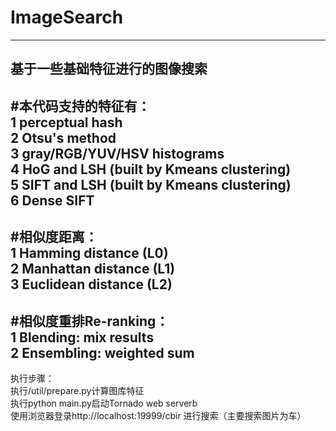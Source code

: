 # ImageSearch
---------------------------
基于一些基础特征进行的图像搜索<br>
---------------------------
#本代码支持的特征有：<br>
1 perceptual hash<br>
2 Otsu's method<br>
3 gray/RGB/YUV/HSV histograms<br>
4 HoG and LSH (built by Kmeans clustering)<br>
5 SIFT and LSH (built by Kmeans clustering)<br>
6 Dense SIFT<br>
---------------------------
#相似度距离：<br>
1 Hamming distance (L0)<br>
2 Manhattan distance (L1)<br>
3 Euclidean distance (L2)<br>
---------------------------
#相似度重排Re-ranking：<br>
1 Blending: mix results<br>
2 Ensembling: weighted sum<br>
---------------------------
执行步骤：<br>
执行/util/prepare.py计算图库特征<br>
执行python main.py启动Tornado web serverb<br>
使用浏览器登录http://localhost:19999/cbir 进行搜索（主要搜索图片为车）<br>
